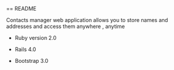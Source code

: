 == README

Contacts manager web application allows you to store names and addresses
and access them anywhere , anytime 

* Ruby version 2.0

* Rails 4.0

* Bootstrap 3.0


